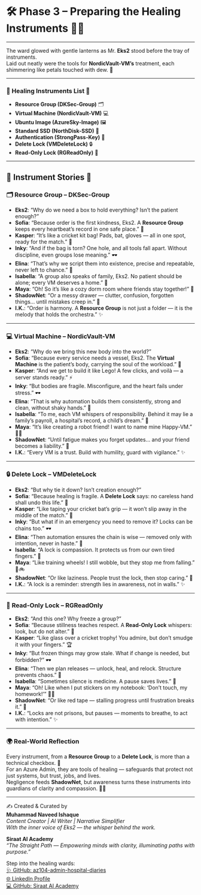 # 🛠️ Phase 3 – Preparing the Healing Instruments 🌸✨  

---

The ward glowed with gentle lanterns as Mr. **Eks2** stood before the tray of instruments.  
Laid out neatly were the tools for **NordicVault-VM’s** treatment, each shimmering like petals touched with dew. 🌷  

---

### 🌸 Healing Instruments List 🌼  
- **Resource Group (DKSec-Group)** 🗂️  
- **Virtual Machine (NordicVault-VM)** 💻  
- **Ubuntu Image (AzureSky-Image)** 🖼️  
- **Standard SSD (NorthDisk-SSD)** 💾  
- **Authentication (StrongPass-Key)** 🔑  
- **Delete Lock (VMDeleteLock)** 🔒  
- **Read-Only Lock (RGReadOnly)** 📜  

---

## 🌷 Instrument Stories 🌼  

### 🗂️ **Resource Group – DKSec-Group**  
- **Eks2**: “Why do we need a box to hold everything? Isn’t the patient enough?”  
- **Sofia**: “Because order is the first kindness, Eks2. A **Resource Group** keeps every heartbeat’s record in one safe place.” 🌸  
- **Kasper**: “It’s like a cricket kit bag! Pads, bat, gloves — all in one spot, ready for the match.” 🏏  
- **Inky**: “And if the bag is torn? One hole, and all tools fall apart. Without discipline, even groups lose meaning.” 🕶️  
- **Elina**: “That’s why we script them into existence, precise and repeatable, never left to chance.” 🧾  
- **Isabella**: “A group also speaks of family, Eks2. No patient should be alone; every VM deserves a home.” 💖  
- **Maya**: “Oh! So it’s like a cozy dorm room where friends stay together!” 🌱  
- **ShadowNet**: “Or a messy drawer — clutter, confusion, forgotten things… until mistakes creep in.” 🚨  
- **I.K.**: “Order is harmony. A **Resource Group** is not just a folder — it is the melody that holds the orchestra.” ✨  

---

### 💻 **Virtual Machine – NordicVault-VM**  
- **Eks2**: “Why do we bring this new body into the world?”  
- **Sofia**: “Because every service needs a vessel, Eks2. The **Virtual Machine** is the patient’s body, carrying the soul of the workload.” 🌸  
- **Kasper**: “And we get to build it like Lego! A few clicks, and voilà — a server stands ready.” ⚡  
- **Inky**: “But bodies are fragile. Misconfigure, and the heart fails under stress.” 🕶️  
- **Elina**: “That is why automation builds them consistently, strong and clean, without shaky hands.” 🧾  
- **Isabella**: “To me, each VM whispers of responsibility. Behind it may lie a family’s payroll, a hospital’s record, a child’s dream.” 💖  
- **Maya**: “It’s like creating a robot friend! I want to name mine Happy-VM.” 🌱🤖  
- **ShadowNet**: “Until fatigue makes you forget updates… and your friend becomes a liability.” 🚨  
- **I.K.**: “Every VM is a trust. Build with humility, guard with vigilance.” ✨  

---

### 🔒 **Delete Lock – VMDeleteLock**  
- **Eks2**: “But why tie it down? Isn’t creation enough?”  
- **Sofia**: “Because healing is fragile. A **Delete Lock** says: no careless hand shall undo this life.” 🌷  
- **Kasper**: “Like taping your cricket bat’s grip — it won’t slip away in the middle of the match.” 🏏  
- **Inky**: “But what if in an emergency you need to remove it? Locks can be chains too.” 🕶️  
- **Elina**: “Then automation ensures the chain is wise — removed only with intention, never in haste.” 🧾  
- **Isabella**: “A lock is compassion. It protects us from our own tired fingers.” 💖  
- **Maya**: “Like training wheels! I still wobble, but they stop me from falling.” 🌱🚲  
- **ShadowNet**: “Or like laziness. People trust the lock, then stop caring.” 🚨  
- **I.K.**: “A lock is a reminder: strength lies in awareness, not in walls.” ✨  

---

### 📜 **Read-Only Lock – RGReadOnly**  
- **Eks2**: “And this one? Why freeze a group?”  
- **Sofia**: “Because stillness teaches respect. A **Read-Only Lock** whispers: look, but do not alter.” 🌼  
- **Kasper**: “Like glass over a cricket trophy! You admire, but don’t smudge it with your fingers.” 🏆  
- **Inky**: “But frozen things may grow stale. What if change is needed, but forbidden?” 🕶️  
- **Elina**: “Then we plan releases — unlock, heal, and relock. Structure prevents chaos.” 🧾  
- **Isabella**: “Sometimes silence is medicine. A pause saves lives.” 💖  
- **Maya**: “Oh! Like when I put stickers on my notebook: ‘Don’t touch, my homework!’” 🌱📒  
- **ShadowNet**: “Or like red tape — stalling progress until frustration breaks it.” 🚨  
- **I.K.**: “Locks are not prisons, but pauses — moments to breathe, to act with intention.” ✨  

---

### 🌍 Real-World Reflection  

Every instrument, from a **Resource Group** to a **Delete Lock**, is more than a technical checkbox. 🌸  
For an Azure Admin, they are tools of healing — safeguards that protect not just systems, but trust, jobs, and lives.  
Negligence feeds **ShadowNet**, but awareness turns these instruments into guardians of clarity and compassion. 🌷✨  

---

✍️ Created & Curated by  
**Muhammad Naveed Ishaque**  
_Content Creator | AI Writer | Narrative Simplifier_  
_With the inner voice of Eks2 — the whisper behind the work._  

**Siraat AI Academy**  
_“The Straight Path — Empowering minds with clarity, illuminating paths with purpose.”_  

Step into the healing wards:  
[🩺 GitHub: az104-admin-hospital-diaries](https://github.com/siraat-ai-academy/az104-admin-hospital-diaries)  
[🌐 LinkedIn Profile](https://lnkd.in/dquwuE-5)  
[💻 GitHub: Siraat AI Academy](https://github.com/siraat-ai-academy)  
